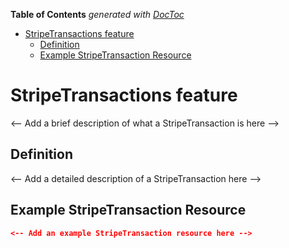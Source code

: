 <!-- START doctoc generated TOC please keep comment here to allow auto update -->
<!-- DON'T EDIT THIS SECTION, INSTEAD RE-RUN doctoc TO UPDATE -->

**Table of Contents** _generated with [DocToc](https://github.com/thlorenz/doctoc)_

- [StripeTransactions feature](#stripetransactions-feature)
  - [Definition](#definition)
  - [Example StripeTransaction Resource](#example-stripetransaction-resource)

<!-- END doctoc generated TOC please keep comment here to allow auto update -->

# StripeTransactions feature

<-- Add a brief description of what a StripeTransaction is here -->

## Definition

<-- Add a detailed description of a StripeTransaction here -->

## Example StripeTransaction Resource

```json
<-- Add an example StripeTransaction resource here -->
```
